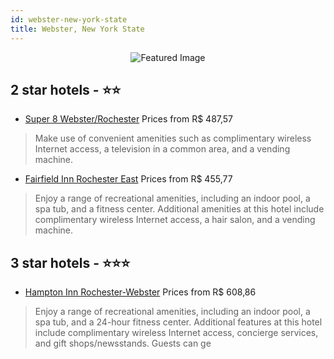 ```yaml
---
id: webster-new-york-state
title: Webster, New York State
---
```


<center><img src="https://i.travelapi.com/hotels/1000000/130000/123800/123756/9a6303ba_z.jpg" alt="Featured Image" /></center>


##  2 star hotels - ⭐️⭐️

-    [Super 8 Webster/Rochester](https://us.hurb.com/hotels/webster/super-8-webster-rochester-JNP-JP301383?cmp=18055) Prices from R$ 487,57
   > Make use of convenient amenities such as complimentary wireless Internet access, a television in a common area, and a vending machine.
-    [Fairfield Inn Rochester East](https://us.hurb.com/hotels/webster/fairfield-inn-rochester-east-JNP-JP348151?cmp=18055) Prices from R$ 455,77
   > Enjoy a range of recreational amenities, including an indoor pool, a spa tub, and a fitness center. Additional amenities at this hotel include complimentary wireless Internet access, a hair salon, and a vending machine.

##  3 star hotels - ⭐️⭐️⭐️

-    [Hampton Inn Rochester-Webster](https://us.hurb.com/hotels/webster/hampton-inn-rochester-webster-JNP-JP153616?cmp=18055) Prices from R$ 608,86
   > Enjoy a range of recreational amenities, including an indoor pool, a spa tub, and a 24-hour fitness center. Additional features at this hotel include complimentary wireless Internet access, concierge services, and gift shops/newsstands. Guests can ge
